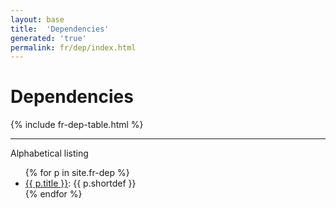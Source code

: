 ```yaml
---
layout: base
title:  'Dependencies'
generated: 'true'
permalink: fr/dep/index.html
---
```


# Dependencies

{% include fr-dep-table.html %}

----------

Alphabetical listing

<ul>
{% for p in site.fr-dep %}
  <li><a href="{{ p.title }}.html" class="doclabel">{{ p.title }}</a>: {{ p.shortdef }}</li>
{% endfor %}
</ul>
